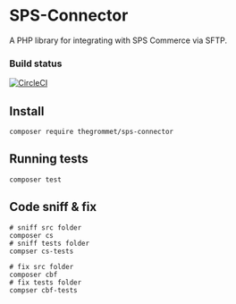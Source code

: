 # SPS-Connector

A PHP library for integrating with SPS Commerce via SFTP.

### Build status

[![CircleCI](https://circleci.com/gh/thegrommet/sps-connector.svg?style=svg)](https://circleci.com/gh/thegrommet/sps-connector)

## Install

```shell
composer require thegrommet/sps-connector
```

## Running tests

```shell
composer test
```

## Code sniff & fix

```shell
# sniff src folder
composer cs
# sniff tests folder
compser cs-tests

# fix src folder
composer cbf
# fix tests folder
compser cbf-tests
```
